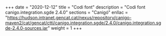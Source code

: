 +++
date        = "2020-12-12"
title       = "Codi font"
description = "Codi font canigo.integration.sgde 2.4.0"
sections    = "Canigó"
enllac		= "https://hudson.intranet.gencat.cat/nexus/repository/canigo-maven2/cat/gencat/ctti/canigo.integration.sgde/2.4.0/canigo.integration.sgde-2.4.0-sources.jar"
weight		= 1
+++
